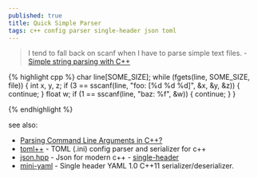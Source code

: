 ```yaml
---
published: true
title: Quick Simple Parser
tags: c++ config parser single-header json toml
---
```

> I tend to fall back on scanf when I have to parse simple text files. - [Simple string parsing with C++](https://stackoverflow.com/questions/2880903/simple-string-parsing-with-c)

{% highlight cpp %}
char line[SOME_SIZE];
while (fgets(line, SOME_SIZE, file)) {
    int x, y, z;
    if (3 == sscanf(line, "foo: [%d %d %d]", &x, &y, &z)) {
        continue;
    }
    float w;
    if (1 == sscanf(line, "baz: %f", &w)) {
        continue;
    }
}

{% endhighlight %}

see also:
- [Parsing Command Line Arguments in C++?](https://stackoverflow.com/questions/865668/parsing-command-line-arguments-in-c)
- [toml++](https://marzer.github.io/tomlplusplus/index.html) - TOML (.ini) config parser and serializer for c++
- [json.hpp](https://github.com/nlohmann/json) - Json for modern c++ - [single-header](https://json.nlohmann.me/integration/)
- [mini-yaml](https://github.com/jimmiebergmann/mini-yaml) - Single header YAML 1.0 C++11 serializer/deserializer.
